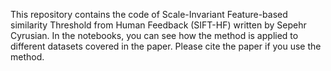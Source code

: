 This repository contains the code of Scale-Invariant Feature-based similarity
Threshold from Human Feedback (SIFT-HF) written by Sepehr Cyrusian.
In the notebooks, you can see how the method is applied to different datasets covered in the paper.
Please cite the paper if you use the method.
